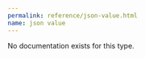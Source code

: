 ```yaml
---
permalink: reference/json-value.html
name: json value
---
```


No documentation exists for this type.